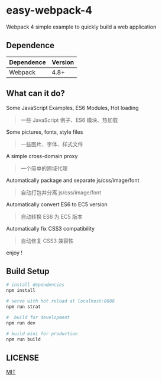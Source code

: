 # easy-webpack-4
Webpack 4 simple example to quickly build a web application


## Dependence
Dependence         |Version
-------------------|-------
Webpack            |4.8+

## What can it do?
Some JavaScript Examples, ES6 Modules, Hot loading
> 一些 JavaScript 例子、ES6 模块、热加载

Some pictures, fonts, style files
> 一些图片、字体、样式文件

A simple cross-domain proxy
> 一个简单的跨域代理

Automatically package and separate js/css/image/font
> 自动打包并分离 js/css/image/font

Automatically convert ES6 to EC5 version
> 自动转换 ES6 为 EC5 版本

Automatically fix CSS3 compatibility
> 自动修复 CSS3 兼容性

enjoy !

## Build Setup

``` bash
# install dependencies
npm install

# serve with hot reload at localhost:8088
npm run strat

#  build for development
npm run dev

# build mini for production
npm run build
```


## LICENSE
[MIT](LICENSE)